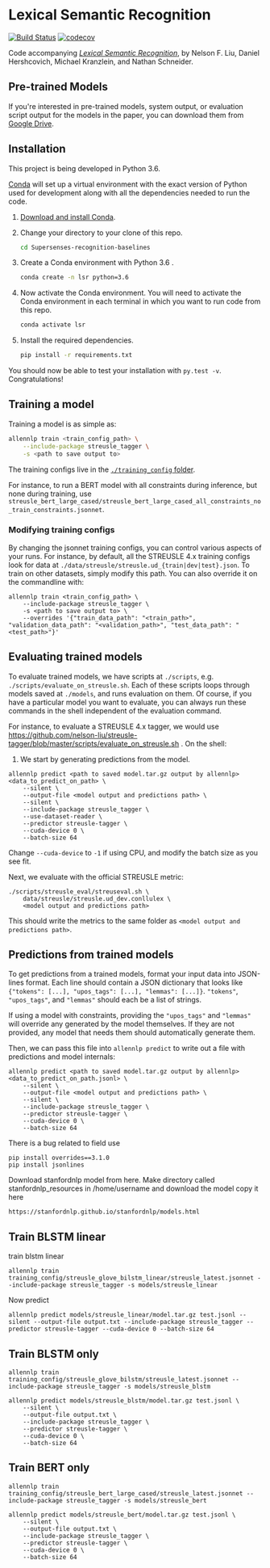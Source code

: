 # Lexical Semantic Recognition

[![Build Status](https://travis-ci.com/nelson-liu/lexical-semantic-recognition.svg?branch=master)](https://travis-ci.com/nelson-liu/lexical-semantic-recognition)
[![codecov](https://codecov.io/gh/nelson-liu/streusle-tagger/branch/master/graph/badge.svg)](https://codecov.io/gh/nelson-liu/streusle-tagger)

Code accompanying [_Lexical Semantic Recognition_](https://arxiv.org/abs/2004.15008), by Nelson F. Liu, Daniel Hershcovich, Michael Kranzlein, and Nathan Schneider.


## Pre-trained Models

If you're interested in pre-trained models, system output, or evaluation script output for the models in the paper,
you can download them from [Google Drive](https://drive.google.com/drive/folders/1k69S6i_H3TtaZmcF9D2tiOrgiOKqkI8l).

## Installation

This project is being developed in Python 3.6.

[Conda](https://conda.io/) will set up a virtual environment with the exact
version of Python used for development along with all the dependencies needed to
run the code.

1.  [Download and install Conda](https://conda.io/docs/download.html).

2.  Change your directory to your clone of this repo.

    ```bash
    cd Supersenses-recognition-baselines
    ```

3.  Create a Conda environment with Python 3.6 .

    ```bash
    conda create -n lsr python=3.6
    ```

4.  Now activate the Conda environment. You will need to activate the Conda
    environment in each terminal in which you want to run code from this repo.

    ```bash
    conda activate lsr
    ```

5.  Install the required dependencies.

    ```bash
    pip install -r requirements.txt
    ```

You should now be able to test your installation with `py.test -v`.  Congratulations!

## Training a model

Training a model is as simple as:

```bash
allennlp train <train_config_path> \
    --include-package streusle_tagger \
    -s <path to save output to>
```

The training configs live in the [`./training_config` folder](./training_config).

For instance, to run a BERT model with all constraints during inference, but none during training, use
`streusle_bert_large_cased/streusle_bert_large_cased_all_constraints_no_train_constraints.jsonnet`.

### Modifying training configs

By changing the jsonnet training configs, you can control various aspects of your runs. For instance, by default,
all the STREUSLE 4.x training configs look for data at `./data/streusle/streusle.ud_{train|dev|test}.json`. To
train on other datasets, simply modify this path. You can also override it on the commandline with:

```
allennlp train <train_config_path> \
    --include-package streusle_tagger \
    -s <path to save output to> \
    --overrides '{"train_data_path": "<train_path>", "validation_data_path": "<validation_path>", "test_data_path": "<test_path>"}'
```

## Evaluating trained models

To evaluate trained models, we have scripts at `./scripts`, e.g. `./scripts/evaluate_on_streusle.sh`. Each of these
scripts loops through models saved at `./models`, and runs evaluation on them. Of course, if you have a particular
model you want to evaluate, you can always run these commands in the shell independent of the evaluation command.

For instance, to evaluate a STREUSLE 4.x tagger, we would use https://github.com/nelson-liu/streusle-tagger/blob/master/scripts/evaluate_on_streusle.sh .  On the shell:

1. We start by generating predictions from the model.
```
allennlp predict <path to saved model.tar.gz output by allennlp> <data_to_predict_on_path> \
    --silent \
    --output-file <model output and predictions path> \
    --silent \
    --include-package streusle_tagger \
    --use-dataset-reader \
    --predictor streusle-tagger \
    --cuda-device 0 \
    --batch-size 64
```

Change `--cuda-device` to `-1` if using CPU, and modify the batch size as you see fit.

Next, we evaluate with the official STREUSLE metric:

```
./scripts/streusle_eval/streuseval.sh \
    data/streusle/streusle.ud_dev.conllulex \
    <model output and predictions path>
```

This should write the metrics to the same folder as `<model output and predictions path>`.

## Predictions from trained models

To get predictions from a trained models, format your input data into JSON-lines
format. Each line should contain a JSON dictionary that looks like ``{"tokens":
[...], "upos_tags": [...], "lemmas": [...]}``. `"tokens"`, `"upos_tags"`, and `"lemmas"`
should each be a list of strings.

If using a model with constraints, providing the `"upos_tags"` and `"lemmas"` will
override any generated by the model themselves. If they are not provided, any model
that needs them should automatically generate them.

Then, we can pass this file into `allennlp predict` to write out a file with
predictions and model internals:

```
allennlp predict <path to saved model.tar.gz output by allennlp> <data_to_predict_on_path.jsonl> \
    --silent \
    --output-file <model output and predictions path> \
    --silent \
    --include-package streusle_tagger \
    --predictor streusle-tagger \
    --cuda-device 0 \
    --batch-size 64
```
There is a bug related to field use 

```shell
pip install overrides==3.1.0
pip install jsonlines

```

Download stanfordnlp model from here. Make directory called stanfordnlp_resources in /home/username and download the model copy it here

```text
https://stanfordnlp.github.io/stanfordnlp/models.html
```
## Train BLSTM linear
train blstm linear
```shell
allennlp train training_config/streusle_glove_bilstm_linear/streusle_latest.jsonnet --include-package streusle_tagger -s models/streusle_linear
```

Now predict
```shell
allennlp predict models/streusle_linear/model.tar.gz test.jsonl --silent --output-file output.txt --include-package streusle_tagger --predictor streusle-tagger --cuda-device 0 --batch-size 64
```

## Train BLSTM only
```shell
allennlp train training_config/streusle_glove_bilstm/streusle_latest.jsonnet --include-package streusle_tagger -s models/streusle_blstm
```

```shell
allennlp predict models/streusle_blstm/model.tar.gz test.jsonl \
    --silent \
    --output-file output.txt \
    --include-package streusle_tagger \
    --predictor streusle-tagger \
    --cuda-device 0 \
    --batch-size 64
```


## Train BERT only
```shell
allennlp train training_config/streusle_bert_large_cased/streusle_latest.jsonnet --include-package streusle_tagger -s models/streusle_bert
```

```shell
allennlp predict models/streusle_bert/model.tar.gz test.jsonl \
    --silent \
    --output-file output.txt \
    --include-package streusle_tagger \
    --predictor streusle-tagger \
    --cuda-device 0 \
    --batch-size 64
```
